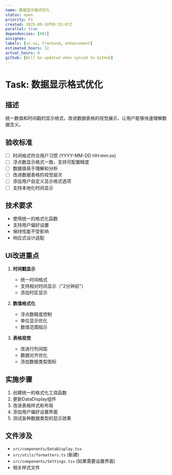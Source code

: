 ```yaml
---
name: 数据显示格式优化
status: open
priority: P1
created: 2025-09-10T05:55:07Z
parallel: true
dependencies: [001]
assignee: 
labels: [ui-ux, frontend, enhancement]
estimated_hours: 12
actual_hours: 0
github: [Will be updated when synced to GitHub]
---
```


# Task: 数据显示格式优化

## 描述
统一数值和时间戳的显示格式，改进数据表格的视觉展示，让用户能够快速理解数据含义。

## 验收标准
- [ ] 时间格式符合用户习惯 (YYYY-MM-DD HH:mm:ss)
- [ ] 浮点数显示格式一致，支持可配置精度
- [ ] 数据值易于理解和分析
- [ ] 改进数据表格的视觉层次
- [ ] 添加用户自定义显示格式选项
- [ ] 支持本地化时间显示

## 技术要求
- 使用统一的格式化函数
- 支持用户偏好设置
- 保持性能不受影响
- 响应式设计适配

## UI改进重点
1. **时间戳显示**
   - 统一时间格式
   - 支持相对时间显示（"2分钟前"）
   - 添加时区显示

2. **数值格式化**
   - 浮点数精度控制
   - 单位显示优化
   - 数值范围指示

3. **表格视觉**
   - 改进行列间距
   - 数据对齐优化
   - 添加数据类型图标

## 实施步骤
1. 创建统一的格式化工具函数
2. 更新DataDisplay组件
3. 改进表格样式和布局
4. 添加用户偏好设置界面
5. 测试各种数据类型的显示效果

## 文件涉及
- `src/components/DataDisplay.tsx`
- `src/utils/formatters.ts` (新建)
- `src/components/Settings.tsx` (如果需要设置界面)
- 相关样式文件
